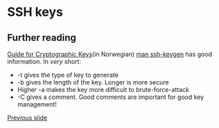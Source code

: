 # SSH keys

## Further reading
[Guide for Cryptographic Keys](https://docs.google.com/document/d/15r7pVxQuR2NSJw_CV4uCXhbqZQOpJa1muxvBN8gWRI0/edit)(in Norwegian)
[man ssh-keygen](https://linux.die.net/man/1/ssh-keygen) has good information. In _very_ short:
- -t gives the type of key to generate
- -b gives the length of the key. Longer is more secure
- Higher -a makes the key more difficult to brute-force-attack
- -C gives a comment. Good comments are important for good key management!

[Previous slide](01-intro.md)
